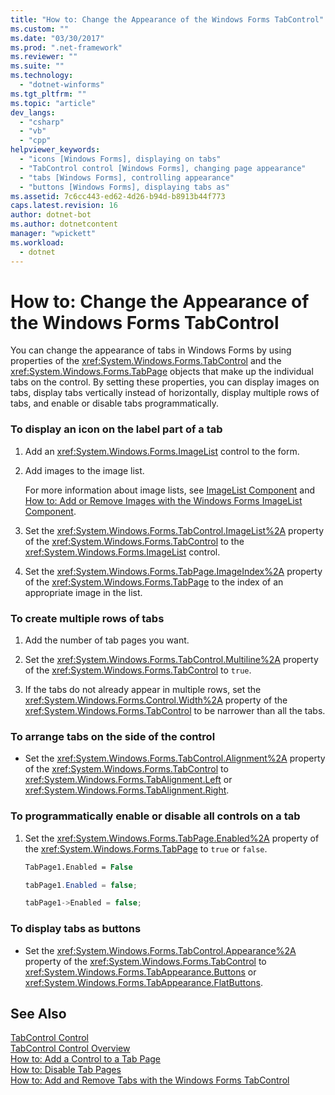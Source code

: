 ```yaml
---
title: "How to: Change the Appearance of the Windows Forms TabControl"
ms.custom: ""
ms.date: "03/30/2017"
ms.prod: ".net-framework"
ms.reviewer: ""
ms.suite: ""
ms.technology: 
  - "dotnet-winforms"
ms.tgt_pltfrm: ""
ms.topic: "article"
dev_langs: 
  - "csharp"
  - "vb"
  - "cpp"
helpviewer_keywords: 
  - "icons [Windows Forms], displaying on tabs"
  - "TabControl control [Windows Forms], changing page appearance"
  - "tabs [Windows Forms], controlling appearance"
  - "buttons [Windows Forms], displaying tabs as"
ms.assetid: 7c6cc443-ed62-4d26-b94d-b8913b44f773
caps.latest.revision: 16
author: dotnet-bot
ms.author: dotnetcontent
manager: "wpickett"
ms.workload: 
  - dotnet
---
```

# How to: Change the Appearance of the Windows Forms TabControl
You can change the appearance of tabs in Windows Forms by using properties of the <xref:System.Windows.Forms.TabControl> and the <xref:System.Windows.Forms.TabPage> objects that make up the individual tabs on the control. By setting these properties, you can display images on tabs, display tabs vertically instead of horizontally, display multiple rows of tabs, and enable or disable tabs programmatically.  
  
### To display an icon on the label part of a tab  
  
1.  Add an <xref:System.Windows.Forms.ImageList> control to the form.  
  
2.  Add images to the image list.  
  
     For more information about image lists, see [ImageList Component](../../../../docs/framework/winforms/controls/imagelist-component-windows-forms.md) and [How to: Add or Remove Images with the Windows Forms ImageList Component](../../../../docs/framework/winforms/controls/how-to-add-or-remove-images-with-the-windows-forms-imagelist-component.md).  
  
3.  Set the <xref:System.Windows.Forms.TabControl.ImageList%2A> property of the <xref:System.Windows.Forms.TabControl> to the <xref:System.Windows.Forms.ImageList> control.  
  
4.  Set the <xref:System.Windows.Forms.TabPage.ImageIndex%2A> property of the <xref:System.Windows.Forms.TabPage> to the index of an appropriate image in the list.  
  
### To create multiple rows of tabs  
  
1.  Add the number of tab pages you want.  
  
2.  Set the <xref:System.Windows.Forms.TabControl.Multiline%2A> property of the <xref:System.Windows.Forms.TabControl> to `true`.  
  
3.  If the tabs do not already appear in multiple rows, set the <xref:System.Windows.Forms.Control.Width%2A> property of the <xref:System.Windows.Forms.TabControl> to be narrower than all the tabs.  
  
### To arrange tabs on the side of the control  
  
-   Set the <xref:System.Windows.Forms.TabControl.Alignment%2A> property of the <xref:System.Windows.Forms.TabControl> to <xref:System.Windows.Forms.TabAlignment.Left> or <xref:System.Windows.Forms.TabAlignment.Right>.  
  
### To programmatically enable or disable all controls on a tab  
  
1.  Set the <xref:System.Windows.Forms.TabPage.Enabled%2A> property of the <xref:System.Windows.Forms.TabPage> to `true` or `false`.  
  
    ```vb  
    TabPage1.Enabled = False  
    ```  
  
    ```csharp  
    tabPage1.Enabled = false;  
    ```  
  
    ```cpp  
    tabPage1->Enabled = false;  
    ```  
  
### To display tabs as buttons  
  
-   Set the <xref:System.Windows.Forms.TabControl.Appearance%2A> property of the <xref:System.Windows.Forms.TabControl> to <xref:System.Windows.Forms.TabAppearance.Buttons> or <xref:System.Windows.Forms.TabAppearance.FlatButtons>.  
  
## See Also  
 [TabControl Control](../../../../docs/framework/winforms/controls/tabcontrol-control-windows-forms.md)  
 [TabControl Control Overview](../../../../docs/framework/winforms/controls/tabcontrol-control-overview-windows-forms.md)  
 [How to: Add a Control to a Tab Page](../../../../docs/framework/winforms/controls/how-to-add-a-control-to-a-tab-page.md)  
 [How to: Disable Tab Pages](../../../../docs/framework/winforms/controls/how-to-disable-tab-pages.md)  
 [How to: Add and Remove Tabs with the Windows Forms TabControl](../../../../docs/framework/winforms/controls/how-to-add-and-remove-tabs-with-the-windows-forms-tabcontrol.md)
